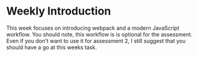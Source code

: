 # Weekly Introduction 

This week focuses on introducing webpack and a modern JavaScript workflow. You should note, this workflow is 
is optional for the assessment. Even if you don't want to use it for assessment 2, I still suggest that you 
should have a go at this weeks task.  
